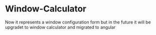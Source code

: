 # Window-Calculator

Now it represents a window configuration form but in the future it will be upgradet to window calculator and migrated to angular
